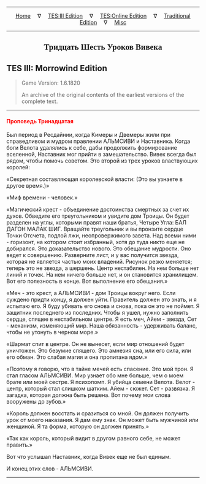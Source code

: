 
---

<!-- Jekyll Page Links -->

<center>
<a href="../../../../index.html">Home</a>
&emsp;&nabla;&emsp;
<a href="../../../index-tes3.html">TES:III Edition</a>
&emsp;&nabla;&emsp;
<a href="../../../index-teso.html">TES:Online Edition</a>
&emsp;&nabla;&emsp;
<a href="../../../index-traditional.html">Traditional Edition</a>
&emsp;&nabla;&emsp;
<a href="../../../index-misc.html">Misc</a>
</center>

<!-- Markdown Body Below: -->

---

<center>
<h2><span style="font-family:Georgia">Тридцать Шесть Уроков Вивека</span></h2>
</center>

## TES III: Morrowind Edition

> Game Version: 1.6.1820
>
> An archive of the original contents of the earliest versions of the complete text.

---

#### <span style="color:red">Проповедь Тринадцатая</span>

Был период в Ресдайнии, когда Кимеры и Двемеры жили при справедливом и мудром правлении АЛЬМСИВИ и Наставника. Когда боги Велота удалялись к себе, дабы продолжить формирование вселенной, Наставник мог прийти в замешательство. Вивек всегда был рядом, чтобы помочь советом. Это второй из трех уроков властвующих королей:

«Секретная составляющая королевской власти: (Это вы узнаете в другое время.)»

«Миф времени - человек.»

«Магический крест - объединение достоинства смертных за счет их духов. Обведите его треугольником и увидите дом Троицы. Он будет разделен на углы, которыми правят наши братья, Четыре Угла: БАЛ ДАГОН МАЛАК ШИГ. Вращайте треугольник и вы пронзите сердце Точки Отсчета, подлой лжи, неопровержимого завета. Над всеми ними - горизонт, на котором стоит избранный, хотя до туда никто еще не добирался. Это доказательство нового. Это обещание мудрости. Оно ведет к совершению. Разверните лист, и у вас получится звезда, которая не является частью моих владений. Рисунок резко меняется; теперь это не звезда, а шершень. Центр нестабилен. На нем больше нет линий и точек. На нем ничего больше нет, и он становится хранилищем. Вот его полезность в конце. Вот выполнение его обещания.»

«Меч - это крест, а АЛЬМСИВИ - дом Троицы вокруг него. Если суждено придти концу, я должен уйти. Правитель должен это знать, и я испытаю его. Я буду убивать его снова и снова, пока он это не поймет. Я защитник последнего из последних. Чтобы я ушел, нужно заполнить сердце, спящее в нестабильном центре. Я есть меч, Айем - звезда, Сет - механизм, изменяющий мир. Наша обязанность - удерживать баланс, чтобы не утонуть в черном море.»

«Шармат спит в центре. Он не вынесет, если мир отношений будет уничтожен. Это безумие спящего. Это амнезия сна, или его сила, или его обман. Это слабая магия и она пропитана ядом.»

«Поэтому я говорю, что в тайне мечей есть спасение. Это мой трон. Я стал гласом АЛЬМСИВИ. Мир узнает обо мне больше, чем о моем брате или моей сестре. Я психопомп. Я убийца семени Велота. Велот - центр, который стал слишком шатким. Айем - сюжет. Сет - развязка. Я загадка, которая должна быть решена. Вот почему мои слова вооружены до зубов.»

«Король должен восстать и сразиться со мной. Он должен получить урок от моего наказания. Я дам ему знак. Он может быть мужчиной или женщиной. Я та форма, которую он должен принять.»

«Так как король, который видит в другом равного себе, не может править.»

Вот что услышал Наставник, когда Вивек еще не был единым.

И конец этих слов - АЛЬМСИВИ.

---
